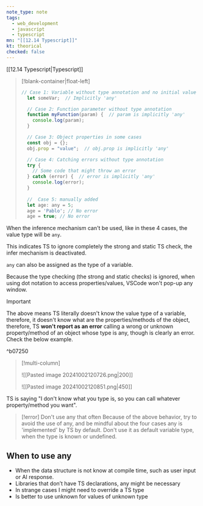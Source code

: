 ```yaml
---
note_type: note
tags:
  - web_development
  - javascript
  - typescript
mn: "[[12.14 Typescript]]"
kt: theorical
checked: false
---
```

[[12.14 Typescript|Typescript]]

>[!blank-container|float-left]
>```js
>// Case 1: Variable without type annotation and no initial value
>   let someVar;  // Implicitly 'any'
>
>   // Case 2: Function parameter without type annotation
>   function myFunction(param) {  // param is implicitly 'any'
>     console.log(param);
>   }
>
>   // Case 3: Object properties in some cases
>   const obj = {};
>   obj.prop = "value";  // obj.prop is implicitly 'any'
>
>   // Case 4: Catching errors without type annotation
>   try {
>     // Some code that might throw an error
>   } catch (error) {  // error is implicitly 'any'
>     console.log(error);
>   }
>   
>   //  Case 5: manually added
>   let age: any = 5;
>   age = 'Pablo'; // No error
>   age = true; // No error
>```

When the inference mechanism can't be used, like in these 4 cases, the value type will be `any`.

This indicates TS to ignore completely the strong and static TS check, the infer mechanism is deactivated.

`any` can also be assigned as the type of a variable.



Because the type checking (the strong and static checks) is ignored, when using dot notation to access properties/values, VSCode won't pop-up any window. 

>[!important]
>The above means TS literally doesn't know the value type of a variable, therefore, it doesn't know what are the properties/methods of the object, therefore, TS **won't report as an error** calling a wrong or unknown property/method of an object whose type is any, though is clearly an error. Check the below example.

^b07250

>[!multi-column]
>
>![[Pasted image 20241002120726.png|200]]
>
>![[Pasted image 20241002120851.png|450]]

TS is saying "I don't know what you type is, so you can call whatever property/method you want".

>[!error] Don't use any that often
>Because of the above behavior, try to avoid the use of any, and be mindful about the four cases any is 'implemented' by TS by default. Don't use it as default variable type, when the type is known or undefined. 

## When to use any
-  When the data structure is not know at compile time, such as user input or AI response. 
- Libraries that don’t have TS declarations, any might be necessary
- In strange cases I might need to override a TS type 
- Is better to use unknown for values of unknown type 
